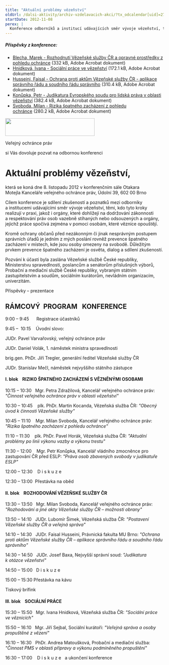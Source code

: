 ```yaml
---
title: "Aktuální problémy vězeňství"
oldUrl: /dalsi-aktivity/archiv-vzdelavacich-akci/?tx_odcalendar[uid]=27&cHash=5b17f02fca5b9ecc21be6b8816c5223c
startDate: 2012-11-08
perex: |
  Konference odborníků a institucí udávajících směr vývoje vězeňství, těch, kdo tyto kroky realizují v praxi, orgánů dohlížejích na dodržování zákonnosti a respektování práv osob vazebně stíhaných nebo odsouzených a orgánů, jejichž práce spočívá zejména v pomoci osobám, které věznice opouštějí.
---
```


<h5>Příspěvky z konference:</h5><ul><li><a href="https://www.ochrance.cz/fileadmin/user_upload/Konference/Konference_2012/Blecha_Rozhodnuti.pdf" target="_blank">Blecha, Marek - Rozhodnutí Vězeňské služby ČR a opravné prostředky z pohledu ochránce</a> (332 kB, Adobe Acrobat dokument)</li><li><a href="https://www.ochrance.cz/fileadmin/user_upload/Konference/Konference_2012/Hnidkova_Socialni-prace.pdf" target="_blank">Hnidková, Ivana - Sociální práce ve vězeňství</a> (172.1 kB, Adobe Acrobat dokument)</li><li><a href="https://www.ochrance.cz/fileadmin/user_upload/Konference/Konference_2012/Husseini_Ochrana.pdf" target="_blank">Husseini, Faisal - Ochrana proti aktům Vězeňské služby ČR - aplikace správního řádu a soudního řádu správního</a> (310.4 kB, Adobe Acrobat dokument)</li><li><a href="https://www.ochrance.cz/fileadmin/user_upload/Konference/Konference_2012/Konupka_Judikatura.pdf" target="_blank">Konůpka, Petr - Judikatura Evropského soudu pro lidská práva v oblasti vězeňství</a> (382.4 kB, Adobe Acrobat dokument)</li><li><a href="https://www.ochrance.cz/fileadmin/user_upload/Konference/Konference_2012/Svoboda_Rizika.pdf" target="_blank">Svoboda, Milan - Rizika špatného zacházení z pohledu ochránce</a> (280.2 kB, Adobe Acrobat dokument)</li></ul><p></p>

<p><img src="https://www.ochrance.cz/uploads/RTEmagicC_logo-male2_02.jpg.jpg" height="56" width="284" alt="" /></p>
<p>Veřejný ochránce práv</p>
<p>si Vás dovoluje pozvat na odbornou konferenci </p><h1>Aktuální problémy vězeňství, </h1><p>která se koná dne 8. listopadu 2012 v konferenčním sále Otakara Motejla Kanceláře veřejného ochránce práv, Údolní 39, 602 00 Brno</p>
<p>Cílem konference je sdílení zkušeností a poznatků mezi odborníky a institucemi udávajícími směr vývoje vězeňství, těmi, kdo tyto kroky realizují v praxi, jakož i orgány, které dohlížejí na dodržování zákonnosti a respektování práv osob vazebně stíhaných nebo odsouzených a orgány, jejichž práce spočívá zejména v pomoci osobám, které věznice opouštějí. </p>
<p>Kromě ochrany občanů před nezákonným či jinak nesprávným postupem správních úřadů je jedním z mých poslání rovněž prevence špatného zacházení v místech, kde jsou osoby omezeny na svobodě. Důležitým prvkem prevence špatného zacházení je osvěta, dialog a sdílení zkušeností.</p>
<p>Pozvání k účasti byla zaslána Vězeňské službě České republiky, Ministerstvu spravedlnosti, poslancům a senátorům příslušných výborů, Probační a mediační službě České republiky, vybraným státním zastupitelstvím a soudům, sociálním kurátorům, nevládním organizacím, univerzitám.</p>
<p>Příspěvky – prezentace</p><h2>RÁMCOVÝ  PROGRAM   KONFERENCE</h2><p>9:00 – 9:45      Registrace účastníků</p>
<p>9:45 –  10:15    Úvodní slovo:   </p>
<p>JUDr. Pavel Varvařovský, veřejný ochránce práv</p>
<p>JUDr. Daniel Volák, 1. náměstek ministra spravedlnosti</p>
<p>brig.gen. PhDr. Jiří Tregler, generální ředitel Vězeňské služby ČR</p>
<p>JUDr. Stanislav Mečl, náměstek nejvyššího státního zástupce</p><h4>I. blok    RIZIKO ŠPATNÉHO ZACHÁZENÍ S VĚZNĚNÝMI OSOBAMI </h4><p>10:15 – 10:30   Mgr. Petra Zdražilová, Kancelář veřejného ochránce práv: <em>&quot;Činnost veřejného ochránce práv v oblasti vězeňství&quot;</em></p>
<p>10:30 – 10:45    plk. PhDr. Martin Kocanda, Vězeňská služba ČR: <em>&quot;Obecný úvod k činnosti Vězeňské služby&quot;</em></p>
<p>10:45 – 11:10    Mgr. Milan Svoboda, Kancelář veřejného ochránce práv: <em>&quot;Rizika špatného zacházení z pohledu ochránce&quot;</em></p>
<p>11:10 – 11:30    plk. PhDr. Pavel Horák, Vězeňská služba ČR: <em>&quot;Aktuální problémy po linii výkonu vazby a výkonu trestu&quot;</em></p>
<p>11:30 – 12:00    Mgr. Petr Konůpka, Kancelář vládního zmocněnce pro zastupování ČR před ESLP: <em>&quot;Práva osob zbavených svobody v judikatuře ESLP&quot;</em></p>
<p>12:00 – 12:30    D i s k u z e</p>
<p>12:30 – 13:00  Přestávka na oběd</p><h4>II. blok    ROZHODOVÁNÍ VĚZEŇSKÉ SLUŽBY ČR</h4><p>13:30 – 13:50   Mgr. Milan Svoboda, Kancelář veřejného ochránce práv: <em>&quot;Rozhodování a jiné akty Vězeňské služby ČR – možnosti obrany&quot;</em></p>
<p>13:50 – 14:10   JUDr. Lubomír Šimek, Vězeňská služba ČR: <em>&quot;Postavení Vězeňské služby ČR a veřejná správa&quot;</em></p>
<p>14:10 – 14:30   JUDr. Faisal Husseini, Právnická fakulta MU Brno: <em>&quot;Ochrana proti aktům Vězeňské služby ČR – aplikace správního řádu a soudního řádu správního&quot;</em></p>
<p>14:30 – 14:50   JUDr. Josef Baxa, Nejvyšší správní soud: <em>&quot;Judikatura k otázce vězeňství&quot;</em></p>
<p>14:50 – 15:00   D i s k u z e</p>
<p>15:00 – 15:30 Přestávka na kávu</p>
<p>Tiskový brífink</p><h4>III. blok    SOCIÁLNÍ PRÁCE </h4><p>15:30 – 15:50   Mgr. Ivana Hnidková, Vězeňská služba ČR: <em>&quot;Sociální práce ve věznicích&quot;</em></p>
<p>15:50 – 16:10   Mgr. Jiří Sejbal, Sociální kurátoři: <em>&quot;Veřejná správa a osoby propuštěné z vězení&quot;</em></p>
<p>16:10 – 16:30   PhDr. Andrea Matoušková, Probační a mediační služba: <em>&quot;Činnost PMS v oblasti přípravy a výkonu podmíněného propuštění&quot;</em></p>
<p>16:30 – 17:00    D i s k u z e   a ukončení konference</p>
